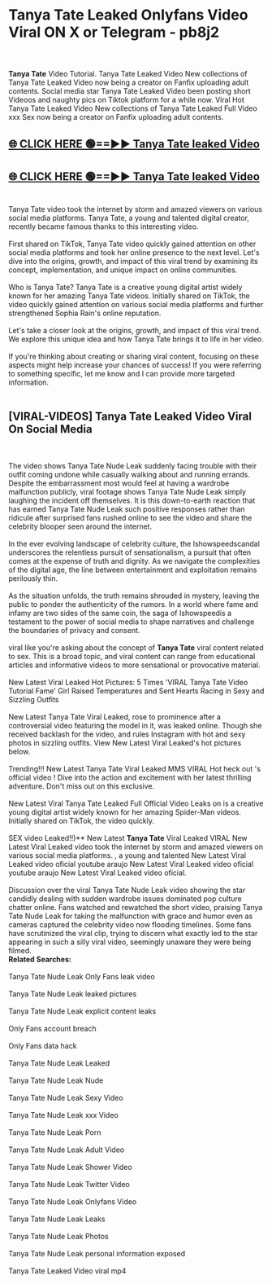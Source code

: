 <h1> Tanya Tate Leaked Onlyfans Video Viral ON X or Telegram - pb8j2 </h1>

# 
<br>
<strong>Tanya Tate</strong> Video Tutorial. Tanya Tate Leaked Video New collections of  Tanya Tate Leaked Video now being a creator on Fanfix uploading adult contents. Social media star Tanya Tate Leaked Video been posting short Videoos and naughty pics on Tiktok platform for a while now. Viral Hot Tanya Tate Leaked Video New collections of Tanya Tate Leaked Full Video xxx Sex now being a creator on Fanfix uploading adult contents.
<br>

## [🌐 CLICK HERE 🟢==►► Tanya Tate leaked Video ](https://onlyclips.site?title=Tanya_Tate&ref=git)


## [🌐 CLICK HERE 🟢==►► Tanya Tate leaked Video ](https://onlyclips.site?title=Tanya_Tate&ref=git)

<br>
Tanya Tate video took the internet by storm and amazed viewers on various social media platforms. Tanya Tate, a young and talented digital creator, recently became famous thanks to this interesting video.
<br><br>
First shared on TikTok, Tanya Tate video quickly gained attention on other social media platforms and took her online presence to the next level. Let's dive into the origins, growth, and impact of this viral trend by examining its concept, implementation, and unique impact on online communities.
<br><br>
Who is Tanya Tate? Tanya Tate is a creative young digital artist widely known for her amazing Tanya Tate videos. Initially shared on TikTok, the video quickly gained attention on various social media platforms and further strengthened Sophia Rain's online reputation.
<br><br>
Let's take a closer look at the origins, growth, and impact of this viral trend. We explore this unique idea and how Tanya Tate brings it to life in her video.
<br><br>
If you're thinking about creating or sharing viral content, focusing on these aspects might help increase your chances of success! If you were referring to something specific, let me know and I can provide more targeted information.
<br><br>
<h2>[VIRAL-VIDEOS] Tanya Tate Leaked Video Viral On Social Media</h2>
<br><br>
The video shows Tanya Tate Nude Leak suddenly facing trouble with their outfit coming undone while casually walking about and running errands. Despite the embarrassment most would feel at having a wardrobe malfunction publicly, viral footage shows Tanya Tate Nude Leak simply laughing the incident off themselves. It is this down-to-earth reaction that has earned Tanya Tate Nude Leak such positive responses rather than ridicule after surprised fans rushed online to see the video and share the celebrity blooper seen around the internet.
<br><br>
In the ever evolving landscape of celebrity culture, the Ishowspeedscandal underscores the relentless pursuit of sensationalism, a pursuit that often comes at the expense of truth and dignity. As we navigate the complexities of the digital age, the line between entertainment and exploitation remains perilously thin.
<br><br>
As the situation unfolds, the truth remains shrouded in mystery, leaving the public to ponder the authenticity of the rumors. In a world where fame and infamy are two sides of the same coin, the saga of Ishowspeedis a testament to the power of social media to shape narratives and challenge the boundaries of privacy and consent.
<br><br>
viral like you're asking about the concept of <strong>Tanya Tate</strong> viral content related to sex. This is a broad topic, and viral content can range from educational articles and informative videos to more sensational or provocative material.
<br><br>
New Latest Viral Leaked Hot Pictures: 5 Times 'VIRAL Tanya Tate Video Tutorial Fame' Girl Raised Temperatures and Sent Hearts Racing in Sexy and Sizzling Outfits
<br><br>
New Latest Tanya Tate Viral Leaked, rose to prominence after a controversial video featuring the model in it, was leaked online. Though she received backlash for the video, and rules Instagram with hot and sexy photos in sizzling outfits. View New Latest Viral Leaked's hot pictures below.
<br><br>
Trending!!! New Latest Tanya Tate Viral Leaked MMS VIRAL Hot heck out 's official video ! Dive into the action and excitement with her latest thrilling adventure. Don't miss out on this exclusive.
<br><br>
New Latest Viral Tanya Tate Leaked Full Official Video Leaks on  is a creative young digital artist widely known for her amazing Spider-Man videos. Initially shared on TikTok, the video quickly.
<br><br>
SEX video Leaked!!)** New Latest <strong>Tanya Tate</strong> Viral Leaked VIRAL New Latest Viral Leaked video took the internet by storm and amazed viewers on various social media platforms. , a young and talented New Latest Viral Leaked video oficial youtube araujo New Latest Viral Leaked video oficial youtube araujo New Latest Viral Leaked video oficial.
<br><br>
Discussion over the viral Tanya Tate Nude Leak video showing the star candidly dealing with sudden wardrobe issues dominated pop culture chatter online. Fans watched and rewatched the short video, praising Tanya Tate Nude Leak for taking the malfunction with grace and humor even as cameras captured the celebrity video now flooding timelines. Some fans have scrutinized the viral clip, trying to discern what exactly led to the star appearing in such a silly viral video, seemingly unaware they were being filmed.
<br>
<strong>Related Searches:</strong>
<br><br>
Tanya Tate Nude Leak Only Fans leak video
<br><br>
Tanya Tate Nude Leak leaked pictures
<br><br>
Tanya Tate Nude Leak explicit content leaks
<br><br>
Only Fans account breach
<br><br>
Only Fans data hack
<br><br>
Tanya Tate Nude Leak Leaked
<br><br>
Tanya Tate Nude Leak Nude
<br><br>
Tanya Tate Nude Leak Sexy Video
<br><br>
Tanya Tate Nude Leak xxx Video
<br><br>
Tanya Tate Nude Leak Porn
<br><br>
Tanya Tate Nude Leak Adult Video
<br><br>
Tanya Tate Nude Leak Shower Video
<br><br>
Tanya Tate Nude Leak Twitter Video
<br><br>
Tanya Tate Nude Leak Onlyfans Video
<br><br>
Tanya Tate Nude Leak Leaks
<br><br>
Tanya Tate Nude Leak Photos
<br><br>
Tanya Tate Nude Leak personal information exposed
<br><br>
Tanya Tate Leaked Video viral mp4